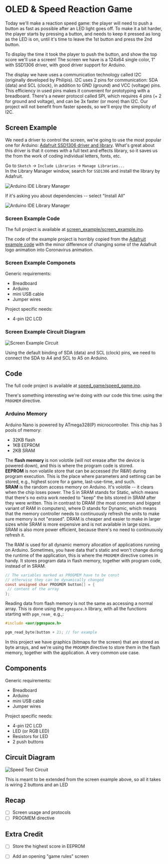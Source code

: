 # OLED & Speed Reaction Game
Today we'll make a reaction speed game: the player will need to push a button as fast as possible after an LED light goes off. To make it a bit harder, the player starts by pressing a button, and needs to keep it pressed as long as the LED is on, until it's time to leave the 1st button and press the 2nd button.

To display the time it took the player to push the button, and show the top score we'll use a screen! The screen we have is a 124x64 single color, 1" with SSD1306 driver, with good driver support for Arduino.

The display we have uses a communication technology called I2C (originally developed by Philipis). I2C uses 2 pins for communication: SDA (data) and SCL (clock), in addition to GND (ground) and VCC (voltage) pins. This efficiency in used pins makes it convenient for prototyping with a breadboard. There's a newer protocol called SPI, which requires 4 pins (+ 2 for ground and voltage), and can be 3x faster (or more) than I2C. Our project will not benefit from faster speeds, so we'll enjoy the simplicity of I2C.


## Screen Example
We need a driver to control the screen, we're going to use the most popular one for Arduino: [Adafruit SSD1306 driver and library](https://github.com/adafruit/Adafruit_SSD1306). What's great about this driver is that it comes with a full text and effects library, so it saves us the from the work of coding individual letters, fonts, etc.

Go to `Sketch` -> `Include Libraries` -> `Manage Libraries...` <br />
In the Library Manager window, search for `SSD1306` and install the library by Adafruit.

![Arduino IDE Library Manager](images/arduino_ide_ssd1306_library.png)

If it's asking you about dependencies -- select "Install All"

![Arduino IDE Library Manager](images/arduino_ide_ssd1306_library_deps.png)

### Screen Example Code
The full project is available at [screen_example/screen_example.ino](screen_example).

The code of the example project is horribly copied from the [Adafruit example code](https://github.com/adafruit/Adafruit_SSD1306/tree/master/examples/ssd1306_128x64_i2c) with the minor difference of changing some of the Adafruit logo animation into Coronavirus animation.


### Screen Example Componets
Generic requirements:
- Breadboard
- Arduino
- mini USB cable
- Jumper wires

Project specific needs:
- 4-pin I2C LCD


### Screen Example Circuit Diagram
![Screen Example Circuit](images/screen_example_circuit.png)

Using the default binding of SDA (data) and SCL (clock) pins, we need to connect the SDA to A4 and SCL to A5 on Arduino.


## Code
The full code  project is available at [speed_game/speed_game.ino](speed_game).

There's something interesting we're doing with our code this time: using the `PROGMEM` directive. <br />

### Arduino Memory
Arduino Nano is powered by ATmega328(P) microcontroller. This chip has 3 pools of memory:
- 32KB flash
- 1KB EEPROM
- 2KB SRAM

The **flash memory** is non volotile (will not erease after the device is powered down), and this is where the program code is stored.<br />
**EEPROM** is non volatile store that can be accessed (for R&W) during program execution. This is the place where parameters and settinsg can be stored, e.g., highest score for a game, last-use-time, and such.<br />
**SRAM** is the random access memory on Arduino. It's volotile -- it clears when the chip loses power. The S in SRAM stands for Static, which means that there's no extra work needed to "keep" the bits stored in SRAM after they were written. This in contrast to DRAM (the most common and biggest variant of RAM in computers), where D stands for Dynamic, which means that the memory controller needs to continuously refresh the units to make sure memory is not "erased". DRAM is cheaper and easier to make in larger sizes while SRAM is more expensive and is not available in large sizes. SRAM is also more power efficient, because there's no need to continuously refresh it.


The RAM is used for all dynamic memory allocation of applications running on Arduino. Sometimes, you have data that's static and won't change during the runtime of the application, this is where the `PROGMEM` directive comes in handy. It stores program data in flash memory, together with program code, instead of in SRAM.

```c
// The variables marked as PROGMEM have to be const
// otherwise they can be dynamically changed
const unsigned char PROGMEM button[] = {
 // content of the array
};
```
Reading data from flash memory is not the same as accessing a normal array. This is done using the `pgmspace.h` library, with all the functions starting with `pgm_ream_` e.g.,:

```c
#include <avr/pgmspace.h>

pgm_read_byte(button + 2); // for example
```

In this project we have graphics (bitmaps for the screen) that are stored as byte arrays, and we're using the `PROGMEM` directive to store them in the flash memory, together with the application. A very common use case.

## Components
Generic requirements:
- Breadboard
- Arduino
- mini USB cable
- Jumper wires

Project specific needs:
- 4-pin I2C LCD
- LED (or RGB LED)
- Resistors for LED
- 2 push buttons

## Circuit Diagram
![Speed Test Circuit](images/speed_game_circuit.png)

This is meant to be extended from the screen example above, so all it takes is wiring 2 buttons and an LED

## Recap
- [ ] Screen usage and protocols
- [ ] PROGMEM directive

## Extra Credit
- [ ] Store the highest score in EEPROM
- [ ] Add an opening "game rules" screen

